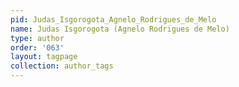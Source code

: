 ```yaml
---
pid: Judas_Isgorogota_Agnelo_Rodrigues_de_Melo
name: Judas Isgorogota (Agnelo Rodrigues de Melo)
type: author
order: '063'
layout: tagpage
collection: author_tags
---
```

